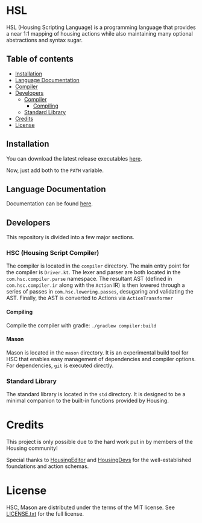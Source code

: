 # HSL

HSL (Housing Scripting Language) is a programming language that provides
a near 1:1 mapping of housing actions while also maintaining many optional
abstractions and syntax sugar.

## Table of contents

<!--- TOC -->

- [Installation](#installation)
- [Language Documentation](#language-documentation)
- [Compiler](#compiler)
- [Developers](#developers)
    - [Compiler](#hsc-housing-script-compiler)
        - [Compiling](#compiling)
    - [Standard Library](#standard-library)
- [Credits](#credits)
- [License](#license)

<!--- END -->

## Installation

You can download the latest release executables [here](https://github.com/sndyx/hsl/releases).

Now, just add both to the `PATH` variable.

## Language Documentation

Documentation can be found [here](/docs/getting-started/creating-a-project.md).

## Developers

This repository is divided into a few major sections.

### HSC (Housing Script Compiler)

The compiler is located in the `compiler` directory. The main entry point
for the compiler is `Driver.kt`. The lexer and parser are both located in
the `com.hsc.compiler.parse` namespace. The resultant AST (defined in
`com.hsc.compiler.ir` along with the `Action` IR) is then lowered through
a series of passes in `com.hsc.lowering.passes`, desugaring and validating
the AST. Finally, the AST is converted to Actions via `ActionTransformer`

#### Compiling

Compile the compiler with gradle: `./gradlew compiler:build`

#### Mason

Mason is located in the `mason` directory. It is an experimental build
 tool for HSC that enables easy management of dependencies and compiler
 options. For dependencies, `git` is executed directly.

### Standard Library

The standard library is located in the `std` directory. It is designed to
be a minimal companion to the built-in functions provided by Housing.

# Credits

This project is only possible due to the hard work put in by members of
the Housing community!

Special thanks to [HousingEditor](https://github.com/ImaDoofus/HousingEditor)
 and [HousingDevs](https://github.com/housingdevs) for the well-established
 foundations and action schemas.

# License

HSC, Mason are distributed under the terms of the MIT license. See
[LICENSE.txt](LICENSE.txt) for the full license.

